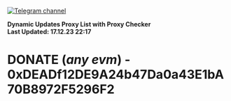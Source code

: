 [![Telegram channel](https://img.shields.io/endpoint?url=https://runkit.io/damiankrawczyk/telegram-badge/branches/master?url=https://t.me/n4z4v0d)](https://t.me/n4z4v0d) 

**Dynamic Updates Proxy List with Proxy Checker**  
**Last Updated: 17.12.23 22:17**

# DONATE (_any evm_) - 0xDEADf12DE9A24b47Da0a43E1bA70B8972F5296F2
